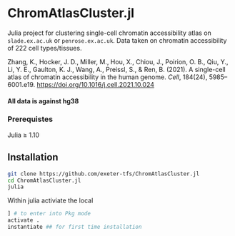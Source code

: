 # ChromAtlasCluster.jl


Julia project for clustering single-cell chromatin accessibility atlas on `slade.ex.ac.uk` or `penrose.ex.ac.uk`. Data taken on chromatin accessibility of 222 cell types/tissues.

Zhang, K., Hocker, J. D., Miller, M., Hou, X., Chiou, J., Poirion, O. B., Qiu, Y., Li, Y. E., Gaulton, K. J., Wang, A., Preissl, S., & Ren, B. (2021). A single-cell atlas of chromatin accessibility in the human genome. *Cell*, 184(24), 5985–6001.e19. https://doi.org/10.1016/j.cell.2021.10.024


#### All data is against hg38

### Prerequistes

Julia ≥ 1.10

## Installation
```bash
git clone https://github.com/exeter-tfs/ChromAtlasCluster.jl
cd ChromAtlasCluster.jl
julia
```
Within julia activiate the local 
```julia
] # to enter into Pkg mode
activate .
instantiate ## for first time installation